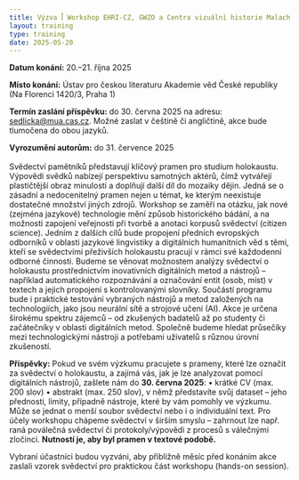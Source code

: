 ```yaml
---
title: Výzva ꟾ Workshop EHRI-CZ, GWZO a Centra vizuální historie Malach Nové čtení svědectví o holokaustu
layout: training
type: training
date: 2025-05-20
---
```


**Datum konání:** 20.–21. října 2025

**Místo konání:** Ústav pro českou literaturu Akademie věd České republiky (Na Florenci 1420/3, Praha 1)

**Termín zaslání příspěvku:** do 30. června 2025 na adresu: sedlicka@mua.cas.cz. Možné zaslat v češtině či angličtině, akce bude tlumočena do obou jazyků.

**Vyrozumění autorům:** do 31. července 2025
<br/>
<br/>
Svědectví pamětníků představují klíčový pramen pro studium holokaustu. Výpovědi svědků nabízejí perspektivu samotných aktérů, čímž vytvářejí plastičtější obraz minulosti a doplňují další díl do mozaiky dějin. Jedná se o zásadní a nedocenitelný pramen nejen u témat, ke kterým neexistuje dostatečné množství jiných zdrojů.
Workshop se zaměří na otázku, jak nové (zejména jazykové) technologie mění způsob historického bádání, a na možnosti zapojení veřejnosti při tvorbě a anotaci korpusů svědectví (citizen science). Jedním z dalších cílů bude propojení předních evropských odborníků v oblasti jazykové lingvistiky a digitálních humanitních věd s těmi, kteří se svědectvími přeživších holokaustu pracují v rámci své každodenní odborné činnosti. Budeme se věnovat možnostem analýzy svědectví o holokaustu prostřednictvím inovativních digitálních metod a nástrojů – například automatického rozpoznávání a označování entit (osob, míst) v textech a jejich propojení s kontrolovanými slovníky. Součástí programu bude i praktické testování vybraných nástrojů a metod založených na technologiích, jako jsou neurální sítě a strojové učení (AI).
Akce je určena širokému spektru zájemců – od zkušených badatelů až po studenty či začátečníky v oblasti digitálních metod. Společně budeme hledat průsečíky mezi technologickými nástroji a potřebami uživatelů s různou úrovní zkušeností. 

**Příspěvky:**
Pokud ve svém výzkumu pracujete s prameny, které lze označit za svědectví o holokaustu, a zajímá vás, jak je lze analyzovat pomocí digitálních nástrojů, zašlete nám do **30. června 2025**:
    • krátké CV (max. 200 slov)
    • abstrakt (max. 250 slov), v němž představíte svůj dataset – jeho přednosti, limity, případně nástroje, které by vám pomohly ve výzkumu. Může se jednat o menší soubor svědectví nebo i o individuální text. Pro účely workshopu chápeme svědectví v širším smyslu – zahrnout lze např. raná poválečná svědectví či protokoly/výpovědi z procesů s válečnými zločinci. **Nutností je, aby byl pramen v textové podobě.**

Vybraní účastníci budou vyzváni, aby přibližně měsíc před konáním akce zaslali vzorek svědectví pro praktickou část workshopu (hands-on session).

